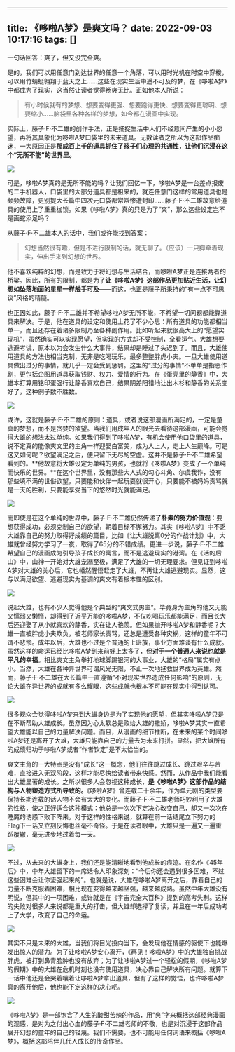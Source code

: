 
---
title: 《哆啦A梦》是爽文吗？
date: 2022-09-03 10:17:16
tags: []
---


一句话回答：爽了，但又没完全爽。

是的，我们可以用任意门到达世界的任意一个角落，可以用时光机在时空中穿梭，可以用竹蜻蜓翱翔于蓝天之上……这些在现实生活中遥不可及的梦，在《哆啦A梦》中都成为了现实，这当然让读者觉得畅爽无比。正如他本人所说：

> 有小时候就有的梦想、想要变得更强、想要跑得更快、想要变得更聪明、想要缩小……脑袋里各种各样的梦想，如今都在漫画中实现。

实际上，藤子·F·不二雄的创作手法，正是捕捉生活中人们不经意间产生的小小愿望，再将其具象化为哆啦A梦口袋里的未来道具。无数读者之所以为这部作品痴迷，一大原因正是**那成百上千的道具抓住了孩子们心理的共通性，让他们沉浸在这个“无所不能”的世界里。**

![](https://pic2.zhimg.com/80/v2-6b3aca0f34d26a67cf15aad72555c38d_1440w.jpg)

可是，哆啦A梦真的是无所不能的吗？让我们回忆一下，哆啦A梦是一台差点报废的二手机器人，口袋里的大部分道具都是租来的，就连任意门这样的常用道具也是频频故障，更别提大长篇中四次元口袋都常常惨遭封印……藤子·F·不二雄故意给道具的使用上了重重枷锁。如果《哆啦A梦》真的只是为了“爽”，那么这些设定岂不是画蛇添足吗？

从藤子·F·不二雄本人的话中，我们或许能找到答案：

> 幻想当然很有趣，但是不进行限制的话，就无聊了。（应该）一只脚牵着现实，伸出手来到幻想的世界。

他不喜欢纯粹的幻想，而是致力于将幻想与生活结合，而哆啦A梦正是连接两者的桥梁。因此，所有的限制，都是为了**让《哆啦A梦》这部作品更加贴近生活，让幻想如坠落地面的星星一样触手可及**——而这，也正是藤子所秉持的“有一点不可思议”风格的精髓。

也正因如此，藤子·F·不二雄并不希望哆啦A梦无所不能，不希望一切问题都能靠道具来解决。于是，他在道具的设定和使用上花了不少心思：所有道具的功能都相当单一，而且还存在着诸多限制乃至各种副作用。比如听起来就很高大上的“愿望实现机”，虽然确实可以实现愿望，但实现的方式却不受控制，全看运气。大雄想要逃避考试，原本以为会发生什么大事件，结果却是睡过了头迟到了。而且，大雄使用道具的方法也相当克制，无非是吃喝玩乐，最多整整胖虎小夫。一旦大雄使用道具做出过分的事情，就几乎一定会受到惩罚。这里的“过分的事情”不单单是指恶作剧，更包括企图用道具获取钱财、权力、爱情的行为。在《蛋壳里的静香》中，大雄本打算用铭印蛋强行让静香喜欢自己，结果阴差阳错地让出木杉和静香的关系变好了，这种例子数不胜数。

![](https://pic1.zhimg.com/80/v2-2423aec08ff7585a7806594310b86354_1440w.jpg)

或许，这就是藤子·F·不二雄的原则：道具，或者说这部漫画所满足的，一定是童真的梦想，而不是贪婪的欲望。当我们用成年人的眼光去看待这部漫画，可能会觉得大雄的想法太过单纯。如果我们得到了哆啦A梦，有机会使用他口袋里的道具，说不定真的能像爽文里的主角一样迎娶白富美，成为人上人，走上人生巅峰。可是这又如何呢？欲望满足之后，便只留下无尽的空虚。这并不是藤子·F·不二雄希望看到的。**他故意将大雄设定为单纯的男孩，也就将《哆啦A梦》变成了一个单纯而快乐的世界。**在这个世界里，没有那些大人式的勾心斗角、尔虞我诈，没有那些填不满的世俗欲望，只要能和伙伴一起玩耍就很开心，只要能不被妈妈责骂就是一天的胜利，只要能享受当下的悠然时光就能满足。

![](https://pic1.zhimg.com/80/v2-f6b4dffa31e79ab75fc11be05658c754_1440w.jpg)

而即使是在这个单纯的世界中，藤子·F·不二雄仍然传递了**朴素的努力价值观**：要想获得成功，必须克制自己的欲望，朝着目标不懈努力。其实《哆啦A梦》中不乏大雄靠自己的努力取得好成绩的篇目，比如《让大雄脱离0分的作战计划》中，大雄就曾经努力学习了一夜，取得了65分的不错成绩。更进一步说，藤子·F·不二雄希望自己的漫画成为引导孩子成长的寓言，而不是逃避现实的港湾。在《活的后山》中，山神一开始对大雄宠溺至极，满足了大雄的一切无理要求。但见证到哆啦A梦对大雄的关心后，它也幡然醒悟赶走了大雄，不再让大雄逃避现实。显然，这与以满足欲望、逃避现实为基调的爽文有着根本性的区别。

![](https://pic3.zhimg.com/80/v2-021593b925b25a24c2dffde9f1855642_1440w.jpg)

说起大雄，也有不少人觉得他是个典型的“爽文式男主”。毕竟身为主角的他又无能又懦弱又懒惰，却得到了近乎万能的哆啦A梦，不仅吃喝玩乐都能满足，而且长大后还迎娶了从小就喜欢的静香，实在让人艳羡。但如果抛开哆啦A梦和静香呢？大雄一直被胖虎小夫欺负，被老师家长责骂，还总是遭受各种灾祸，这样的童年不可谓不悲惨。成年以后，大雄也不过是个普通的上班族，事业方面难谈有什么成就。虽然这样的命运已经比哆啦A梦到来前好上太多了，但**对于一个普通人来说也就是平凡的幸福**。相比爽文主角拳打地球脚踢银河的大事业，大雄的“格局”属实有点小。当然，大雄在各种异世界可谓风光无限，不止一次地拯救世界成为英雄。然而，藤子·F·不二雄在大长篇中一直遵循“不对现实世界造成任何影响”的原则，无论大雄在异世界的成就有多么耀眼，这些成就也根本不可能在现实中得到认可。

![](https://pic2.zhimg.com/80/v2-6724e97e8164e744bbec4c03446f9bc1_1440w.jpg)

很多观众会觉得哆啦A梦来到大雄身边是为了实现他的愿望，但其实哆啦A梦只是在不断帮助大雄成长。虽然因为心太软总是败给大雄的撒娇，哆啦A梦其实一直希望大雄能以自己的力量解决问题。而且，从漫画的细节推断，在未来的某个时间哆啦A梦还是离开了大雄，大雄只能靠自己的力量去为未来打拼。显然，把大雄所有的成绩归功于哆啦A梦或者“作者钦定”是不太恰当的。

爽文主角的一大特点是没有“成长”这一概念，他们往往跳过成长、跳过艰辛与苦难，直接进入无双阶段，这样才能尽快给读者带来快感。然而，从作品中我们能看出大雄显著的成长。之所以很多人会忽视这种成长，**是《哆啦A梦》这部作品的结构与人物塑造方式所导致的。**《哆啦A梦》曾连载二十余年，作为单元剧的类型要保持长期连载的话人物不会有太大的变化。而藤子·F·不二雄老师巧妙利用了大雄的性格，使之正好适合这种模式：他总是一次次下定决心改变自己，却又一次次在睡魔的诱惑下败下阵来。对于这样的性格来说，就算在前一话结尾立下努力的Flag下一话又立刻反悔也丝毫不奇怪。于是在读者眼中，大雄只是一遍又一遍重蹈覆辙，毫无进步地过着每一天。

![](https://pic3.zhimg.com/80/v2-e06d928b559b1417e92563637e03e026_1440w.jpg)

不过，从未来的大雄身上，我们还是能清晰地看到他成长的痕迹。在名作《45年后》中，中年大雄留下的一席话令人印象深刻：“今后你还会遇到很多困难，不过这些困难会让你坚强起来的”。也就是说，大雄在哆啦A梦离开之后，靠着自己的力量不断克服着困难，相比现在变得越来越坚强，越来越成熟。虽然中年大雄没有明说，但其中的一项困难，或许就是在《宇宙完全大百科》提到的高考失利。这样的失败对很多人来说都是重大的打击，但大雄却选择了复读，并且在一年后成功考上了大学，改变了自己的命运。

![](https://pic1.zhimg.com/80/v2-b4649417e17c645dfdf1582e23cded00_1440w.jpg)

其实不只是未来的大雄，当我们将目光投向当下，会发现他在情感的驱使下也能爆发出惊人的潜力。为了让哆啦A梦安心离开，《再见！哆啦A梦》中的大雄独自挑战胖虎，被打到鼻青脸肿也没有放弃；为了让哆啦A梦过一个轻松的假期，《哆啦A梦的假期》中的大雄在危机时刻也没有使用道具，决心靠自己解决所有问题。就算下一话中他还是会哭着嚷着让哆啦A梦拿出道具，但有了这样的觉悟，也许哆啦A梦真的离开他后，他也能下定这样的决心吧。

![](https://pic1.zhimg.com/80/v2-f30e236238ef68d6841894962ced4ec4_1440w.jpg)

《哆啦A梦》是一部饱含了人生的酸甜苦辣的作品，用“爽”字来概括这部经典漫画的观感，是对为之付出心血的藤子·F·不二雄老师的不敬，也是对沉浸于这部作品展开幻想的童年的自己的轻蔑。我们不需要，也不可能用任何词语来概括《哆啦A梦》，概括这部陪伴几代人成长的传奇作品。
